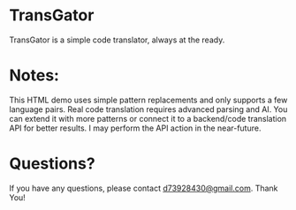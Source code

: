 # TransGator
TransGator is a simple code translator, always at the ready.
# Notes:
This HTML demo uses simple pattern replacements and only supports a few language pairs. 
Real code translation requires advanced parsing and AI. 
You can extend it with more patterns or connect it to a backend/code translation API for better results.
I may perform the API action in the near-future.
# Questions?
If you have any questions, please contact d73928430@gmail.com.
Thank You!

